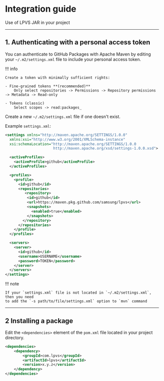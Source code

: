 # Integration guide

Use of LPVS JAR in your project

---

## 1. Authenticating with a personal access token

You can authenticate to GitHub Packages with Apache Maven by editing your 
`~/.m2/settings.xml` file to include your personal access token.

!!! info

    Create a token with minimally sufficient rights:

    - Fine-grained tokens **(recommended)**  
        Only select repositories -> Permissions -> Repository permissions -> Metadata -> Read-only
    
    - Tokens (classic)
        Select scopes -> read:packages_

Create a new `~/.m2/settings.xml` file if one doesn't exist.

Example `settings.xml`:

```xml
<settings xmlns="http://maven.apache.org/SETTINGS/1.0.0"
  xmlns:xsi="http://www.w3.org/2001/XMLSchema-instance"
  xsi:schemaLocation="http://maven.apache.org/SETTINGS/1.0.0
                      http://maven.apache.org/xsd/settings-1.0.0.xsd">

  <activeProfiles>
    <activeProfile>github</activeProfile>
  </activeProfiles>

  <profiles>
    <profile>
      <id>github</id>
      <repositories>
         <repository>
          <id>github</id>
          <url>https://maven.pkg.github.com/samsung/lpvs</url>
          <snapshots>
            <enabled>true</enabled>
          </snapshots>
        </repository>
      </repositories>
    </profile>
  </profiles>

  <servers>
    <server>
      <id>github</id>
      <username>USERNAME</username>
      <password>TOKEN</password>
    </server>
  </servers>
</settings>
```

!!! note

    If your `settings.xml` file is not located in `~/.m2/settings.xml`, then you need 
    to add the `-s path/to/file/settings.xml` option to `mvn` command

---

## 2 Installing a package

Edit the `<dependencies>` element of the `pom.xml` file located in your project directory.

```xml
<dependencies>
    <dependency>
        <groupId>com.lpvs</groupId>
        <artifactId>lpvs</artifactId>
        <version>x.y.z</version>
    </dependency>
</dependencies>
```
